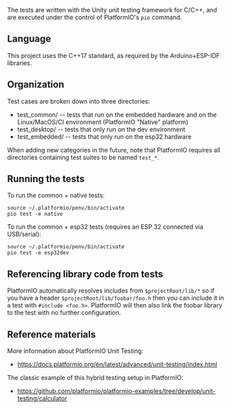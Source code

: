 The tests are written with the Unity unit testing framework for C/C++, and are executed under the control of
PlatformIO's `pio` command.

## Language

This project uses the C++17 standard, as required by the Arduino+ESP-IDF libraries.

## Organization

Test cases are broken down into three directories:

* test_common/ -- tests that run on the embedded hardware and on the Linux/MacOS/CI environment (PlatformIO "Native" platform)
* test_desktop/ -- tests that only run on the dev environment
* test_embedded/ -- tests that only run on the esp32 hardware

When adding new categories in the future, note that PlatformIO requires all directories containing test suites to be named `test_*`. 

## Running the tests

To run the common + native tests:

```
source ~/.platformio/penv/bin/activate
pio test -e native
```

To run the common + esp32 tests (requires an ESP 32 connected via USB/serial):

```
source ~/.platformio/penv/bin/activate
pio test -e esp32dev
```

## Referencing library code from tests

PlatformIO automatically resolves includes from `$projectRoot/lib/*` so if you have a header
`$projectRoot/lib/foobar/foo.h` then you can include it in a test with `#include <foo.h>`.
PlatformIO will then also link the foobar library to the test with no further configuration.

## Reference materials

More information about PlatformIO Unit Testing:
- https://docs.platformio.org/en/latest/advanced/unit-testing/index.html

The classic example of this hybrid testing setup in PlatformIO:
- https://github.com/platformio/platformio-examples/tree/develop/unit-testing/calculator

